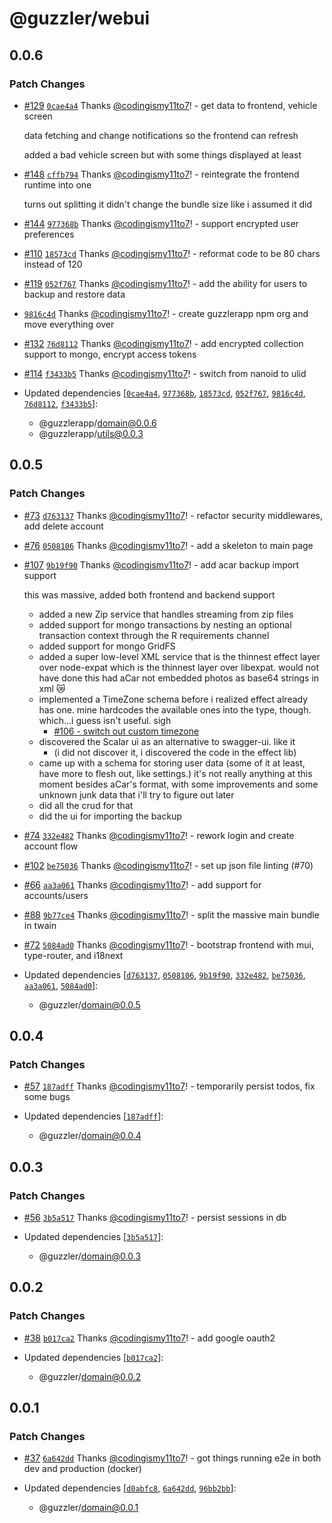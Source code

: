 # @guzzler/webui

## 0.0.6

### Patch Changes

- [#129](https://github.com/codingismy11to7/guzzler/pull/129) [`0cae4a4`](https://github.com/codingismy11to7/guzzler/commit/0cae4a40114003a39a54da38a86ff269d322308d) Thanks [@codingismy11to7](https://github.com/codingismy11to7)! - get data to frontend, vehicle screen

  data fetching and change notifications so the frontend can refresh

  added a bad vehicle screen but with some things displayed at least

- [#148](https://github.com/codingismy11to7/guzzler/pull/148) [`cffb794`](https://github.com/codingismy11to7/guzzler/commit/cffb79460e01795b099cd86e0bb32e1decc0544f) Thanks [@codingismy11to7](https://github.com/codingismy11to7)! - reintegrate the frontend runtime into one

  turns out splitting it didn't change the bundle size like i assumed it did

- [#144](https://github.com/codingismy11to7/guzzler/pull/144) [`977368b`](https://github.com/codingismy11to7/guzzler/commit/977368b971daa906d97766f8631afcd7595a3681) Thanks [@codingismy11to7](https://github.com/codingismy11to7)! - support encrypted user preferences

- [#110](https://github.com/codingismy11to7/guzzler/pull/110) [`18573cd`](https://github.com/codingismy11to7/guzzler/commit/18573cd92087cbc9ed166039cec2b354e9faec7e) Thanks [@codingismy11to7](https://github.com/codingismy11to7)! - reformat code to be 80 chars instead of 120

- [#119](https://github.com/codingismy11to7/guzzler/pull/119) [`052f767`](https://github.com/codingismy11to7/guzzler/commit/052f767e3ddff21f5936691ad3b0c4e9c6b228e7) Thanks [@codingismy11to7](https://github.com/codingismy11to7)! - add the ability for users to backup and restore data

- [`9816c4d`](https://github.com/codingismy11to7/guzzler/commit/9816c4d9980c6f07fb3f9793263d99394b0bdb93) Thanks [@codingismy11to7](https://github.com/codingismy11to7)! - create guzzlerapp npm org and move everything over

- [#132](https://github.com/codingismy11to7/guzzler/pull/132) [`76d8112`](https://github.com/codingismy11to7/guzzler/commit/76d8112b987c32af67c9e26c55112c5356bb4c5e) Thanks [@codingismy11to7](https://github.com/codingismy11to7)! - add encrypted collection support to mongo, encrypt access tokens

- [#114](https://github.com/codingismy11to7/guzzler/pull/114) [`f3433b5`](https://github.com/codingismy11to7/guzzler/commit/f3433b51c2746b884b7e8a485ca785b0d589f57a) Thanks [@codingismy11to7](https://github.com/codingismy11to7)! - switch from nanoid to ulid

- Updated dependencies [[`0cae4a4`](https://github.com/codingismy11to7/guzzler/commit/0cae4a40114003a39a54da38a86ff269d322308d), [`977368b`](https://github.com/codingismy11to7/guzzler/commit/977368b971daa906d97766f8631afcd7595a3681), [`18573cd`](https://github.com/codingismy11to7/guzzler/commit/18573cd92087cbc9ed166039cec2b354e9faec7e), [`052f767`](https://github.com/codingismy11to7/guzzler/commit/052f767e3ddff21f5936691ad3b0c4e9c6b228e7), [`9816c4d`](https://github.com/codingismy11to7/guzzler/commit/9816c4d9980c6f07fb3f9793263d99394b0bdb93), [`76d8112`](https://github.com/codingismy11to7/guzzler/commit/76d8112b987c32af67c9e26c55112c5356bb4c5e), [`f3433b5`](https://github.com/codingismy11to7/guzzler/commit/f3433b51c2746b884b7e8a485ca785b0d589f57a)]:
  - @guzzlerapp/domain@0.0.6
  - @guzzlerapp/utils@0.0.3

## 0.0.5

### Patch Changes

- [#73](https://github.com/codingismy11to7/guzzler/pull/73) [`d763137`](https://github.com/codingismy11to7/guzzler/commit/d763137cde3a466640f2f7bdc3bd125aa3f46946) Thanks [@codingismy11to7](https://github.com/codingismy11to7)! - refactor security middlewares, add delete account

- [#76](https://github.com/codingismy11to7/guzzler/pull/76) [`0508106`](https://github.com/codingismy11to7/guzzler/commit/0508106a7513465adab70c8e4baf0c3b3da139b4) Thanks [@codingismy11to7](https://github.com/codingismy11to7)! - add a skeleton to main page

- [#107](https://github.com/codingismy11to7/guzzler/pull/107) [`9b19f90`](https://github.com/codingismy11to7/guzzler/commit/9b19f902fc4bd7feb5494c8e1eeb4a844e5adb32) Thanks [@codingismy11to7](https://github.com/codingismy11to7)! - add acar backup import support

  this was massive, added both frontend and backend support

  - added a new Zip service that handles streaming from zip files
  - added support for mongo transactions by nesting an optional transaction
    context through the R requirements channel
  - added support for mongo GridFS
  - added a super low-level XML service that is the thinnest effect layer over
    node-expat which is the thinnest layer over libexpat. would not have done
    this had aCar not embedded photos as base64 strings in xml 😿
  - implemented a TimeZone schema before i realized effect already has one.
    mine hardcodes the available ones into the type, though. which...i guess
    isn't useful. sigh
    - [#106 - switch out custom timezone](https://github.com/codingismy11to7/guzzler/issues/106)
  - discovered the Scalar ui as an alternative to swagger-ui. like it
    - (i did not discover it, i discovered the code in the effect lib)
  - came up with a schema for storing user data (some of it at least, have
    more to flesh out, like settings.) it's not really anything at this moment
    besides aCar's format, with some improvements and some unknown junk data that
    i'll try to figure out later
  - did all the crud for that
  - did the ui for importing the backup

- [#74](https://github.com/codingismy11to7/guzzler/pull/74) [`332e482`](https://github.com/codingismy11to7/guzzler/commit/332e482b31189dd77d483e163e24896826df8ada) Thanks [@codingismy11to7](https://github.com/codingismy11to7)! - rework login and create account flow

- [#102](https://github.com/codingismy11to7/guzzler/pull/102) [`be75036`](https://github.com/codingismy11to7/guzzler/commit/be75036054e7b632fc83b7e08cbf351a248c9843) Thanks [@codingismy11to7](https://github.com/codingismy11to7)! - set up json file linting (#70)

- [#66](https://github.com/codingismy11to7/guzzler/pull/66) [`aa3a061`](https://github.com/codingismy11to7/guzzler/commit/aa3a061fafc3c52de8f32899fb5c7a8e5507d84c) Thanks [@codingismy11to7](https://github.com/codingismy11to7)! - add support for accounts/users

- [#88](https://github.com/codingismy11to7/guzzler/pull/88) [`9b77ce4`](https://github.com/codingismy11to7/guzzler/commit/9b77ce45a9617142bfb77d2d04fb7435d96df929) Thanks [@codingismy11to7](https://github.com/codingismy11to7)! - split the massive main bundle in twain

- [#72](https://github.com/codingismy11to7/guzzler/pull/72) [`5084ad0`](https://github.com/codingismy11to7/guzzler/commit/5084ad0b0662986939320d4d1cc38b0c01318d69) Thanks [@codingismy11to7](https://github.com/codingismy11to7)! - bootstrap frontend with mui, type-router, and i18next

- Updated dependencies [[`d763137`](https://github.com/codingismy11to7/guzzler/commit/d763137cde3a466640f2f7bdc3bd125aa3f46946), [`0508106`](https://github.com/codingismy11to7/guzzler/commit/0508106a7513465adab70c8e4baf0c3b3da139b4), [`9b19f90`](https://github.com/codingismy11to7/guzzler/commit/9b19f902fc4bd7feb5494c8e1eeb4a844e5adb32), [`332e482`](https://github.com/codingismy11to7/guzzler/commit/332e482b31189dd77d483e163e24896826df8ada), [`be75036`](https://github.com/codingismy11to7/guzzler/commit/be75036054e7b632fc83b7e08cbf351a248c9843), [`aa3a061`](https://github.com/codingismy11to7/guzzler/commit/aa3a061fafc3c52de8f32899fb5c7a8e5507d84c), [`5084ad0`](https://github.com/codingismy11to7/guzzler/commit/5084ad0b0662986939320d4d1cc38b0c01318d69)]:
  - @guzzler/domain@0.0.5

## 0.0.4

### Patch Changes

- [#57](https://github.com/codingismy11to7/guzzler/pull/57) [`187adff`](https://github.com/codingismy11to7/guzzler/commit/187adff383e58c7cf7670334613d7523c5708e8d) Thanks [@codingismy11to7](https://github.com/codingismy11to7)! - temporarily persist todos, fix some bugs

- Updated dependencies [[`187adff`](https://github.com/codingismy11to7/guzzler/commit/187adff383e58c7cf7670334613d7523c5708e8d)]:
  - @guzzler/domain@0.0.4

## 0.0.3

### Patch Changes

- [#56](https://github.com/codingismy11to7/guzzler/pull/56) [`3b5a517`](https://github.com/codingismy11to7/guzzler/commit/3b5a51750b1521ac8f58cac85bae8739d6c30150) Thanks [@codingismy11to7](https://github.com/codingismy11to7)! - persist sessions in db

- Updated dependencies [[`3b5a517`](https://github.com/codingismy11to7/guzzler/commit/3b5a51750b1521ac8f58cac85bae8739d6c30150)]:
  - @guzzler/domain@0.0.3

## 0.0.2

### Patch Changes

- [#38](https://github.com/codingismy11to7/guzzler/pull/38) [`b017ca2`](https://github.com/codingismy11to7/guzzler/commit/b017ca23bf8feb4cb933cca7836f4e82e7635d01) Thanks [@codingismy11to7](https://github.com/codingismy11to7)! - add google oauth2

- Updated dependencies [[`b017ca2`](https://github.com/codingismy11to7/guzzler/commit/b017ca23bf8feb4cb933cca7836f4e82e7635d01)]:
  - @guzzler/domain@0.0.2

## 0.0.1

### Patch Changes

- [#37](https://github.com/codingismy11to7/guzzler/pull/37) [`6a642dd`](https://github.com/codingismy11to7/guzzler/commit/6a642dd4d62bbd414b1d1c055f9cc0eb28042207) Thanks [@codingismy11to7](https://github.com/codingismy11to7)! - got things running e2e in both dev and production (docker)

- Updated dependencies [[`d0abfc8`](https://github.com/codingismy11to7/guzzler/commit/d0abfc8c7dc0c34a5e7b387fe447b437041118de), [`6a642dd`](https://github.com/codingismy11to7/guzzler/commit/6a642dd4d62bbd414b1d1c055f9cc0eb28042207), [`96bb2bb`](https://github.com/codingismy11to7/guzzler/commit/96bb2bbad2a09fade02a138cf97a81f7c2c1aa9c)]:
  - @guzzler/domain@0.0.1
